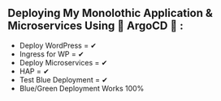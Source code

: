 ## Deploying My Monolothic Application & Microservices Using 🤍 ArgoCD 🤍 :

- Deploy WordPress     = ✔
- Ingress for WP       = ✔
- Deploy Microservices = ✔
- HAP                  = ✔
- Test Blue Deployment = ✔
- Blue/Green Deployment Works 100%